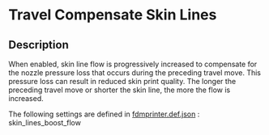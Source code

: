 # Travel Compensate Skin Lines

## Description
When enabled, skin line flow is progressively increased to compensate for the nozzle pressure loss that occurs during the preceding travel move. This pressure loss can result in reduced skin print quality. The longer the preceding travel move or shorter the skin line, the more the flow is increased.

The following settings are defined in [fdmprinter.def.json](https://github.com/smartavionics/Cura/blob/mb-master/resources/definitions/fdmprinter.def.json) : skin_lines_boost_flow

